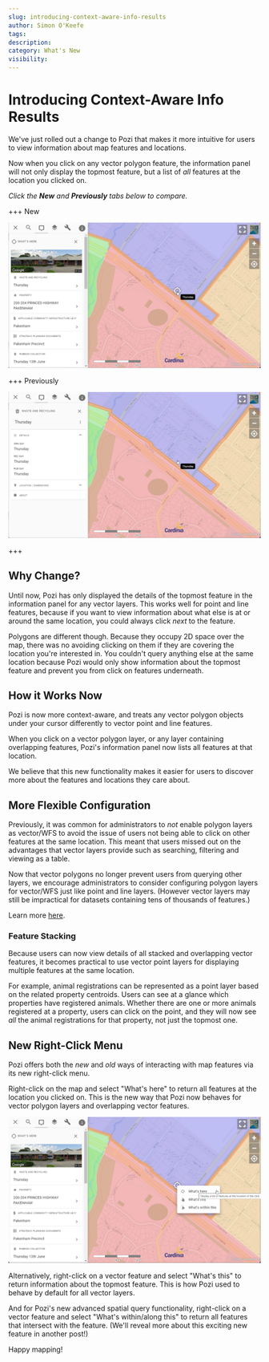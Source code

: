 ```yaml
---
slug: introducing-context-aware-info-results
author: Simon O'Keefe
tags:
description:
category: What's New
visibility:
---
```


# Introducing Context-Aware Info Results

We've just rolled out a change to Pozi that makes it more intuitive for users to view information about map features and locations.

Now when you click on any vector polygon feature, the information panel will not only display the topmost feature, but a list of *all* features at the location you clicked on.

*Click the **New** and **Previously** tabs below to compare.*

+++ New

![](../static/img/cardinia-context-aware-info-results-after.png)

+++ Previously

![](../static/img/cardinia-context-aware-info-results-before.png)

+++

## Why Change?

Until now, Pozi has only displayed the details of the topmost feature in the information panel for any vector layers. This works well for point and line features, because if you want to view information about what else is at or around the same location, you could always click *next* to the feature.

Polygons are different though. Because they occupy 2D space over the map, there was no avoiding clicking on them if they are covering the location you're interested in. You couldn't query anything else at the same location because Pozi would only show information about the topmost feature and prevent you from click on features underneath.

## How it Works Now

Pozi is now more context-aware, and treats any vector polygon objects under your cursor differently to vector point and line features. 

When you click on a vector polygon layer, or any layer containing overlapping features, Pozi's information panel now lists all features at that location.

We believe that this new functionality makes it easier for users to discover more about the features and locations they care about.

## More Flexible Configuration

Previously, it was common for administrators to *not* enable polygon layers as vector/WFS to avoid the issue of users not being able to click on other features at the same location. This meant that users missed out on the advantages that vector layers provide such as searching, filtering and viewing as a table.

Now that vector polygons no longer prevent users from querying other layers, we encourage administrators to consider configuring polygon layers for vector/WFS just like point and line layers. (However vector layers may still be impractical for datasets containing tens of thousands of features.)

Learn more [here](/admin-guide/qgis/configuring-layers.md#advantages-of-vector-layers).

### Feature Stacking

Because users can now view details of all stacked and overlapping vector features, it becomes practical to use vector point layers for displaying multiple features at the same location.

For example, animal registrations can be represented as a point layer based on the related property centroids. Users can see at a glance which properties have registered animals. Whether there are one or more animals registered at a property, users can click on the point, and they will now see *all* the animal registrations for that property, not just the topmost one.

## New Right-Click Menu

Pozi offers both the *new* and *old* ways of interacting with map features via its new right-click menu.

Right-click on the map and select "What's here" to return all features at the location you clicked on. This is the new way that Pozi now behaves for vector polygon layers and overlapping vector features.

![](../static/img/cardinia-right-click-menu.png)

Alternatively, right-click on a vector feature and select "What's this" to return information about the topmost feature. This is how Pozi used to behave by default for all vector layers.

And for Pozi's new advanced spatial query functionality, right-click on a vector feature and select "What's within/along this" to return all features that intersect with the feature. (We'll reveal more about this exciting new feature in another post!)

Happy mapping!
